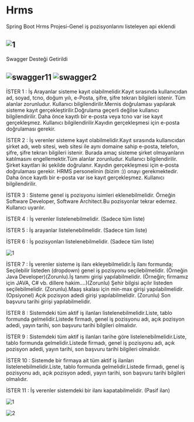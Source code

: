 # Hrms
Spring Boot Hrms Projesi-Genel iş pozisyonlarını listeleyen api eklendi 

![1](https://user-images.githubusercontent.com/68777717/120122926-a87d7380-c1b4-11eb-9dba-4df1e5288e47.png)
---------------------------------------------------------------------------------------------------------------------------
Swagger Desteği Getirildi

![swagger11](https://user-images.githubusercontent.com/68777717/120805336-6191d400-c54e-11eb-8829-72a182dcc633.png)
![swagger2](https://user-images.githubusercontent.com/68777717/120805339-62c30100-c54e-11eb-9b5d-7e40ce1106fd.png)
-----------------------------------------------------------------------------------------------------------------------------
İSTER 1 : İş Arayanlar sisteme kayıt olabilmelidir.Kayıt sırasında kullanıcıdan ad, soyad, tcno, doğum yılı, e-Posta, şifre, şifre tekrarı bilgileri istenir.
Tüm alanlar zorunludur. Kullanıcı bilgilendirilir.Mernis doğrulaması yapılarak sisteme kayıt gerçekleştirilir.Doğrulama geçerli değilse kullanıcı bilgilendirilir.
Daha önce kayıtlı bir e-posta veya tcno var ise kayıt gerçekleşmez. Kullanıcı bilgilendirilir.Kayıdın gerçekleşmesi için e-posta doğrulaması gerekir.

İSTER 2 : İş verenler sisteme kayıt olabilmelidir.Kayıt sırasında kullanıcıdan şirket adı, web sitesi, web sitesi ile aynı domaine sahip e-posta, telefon, şifre,
şifre tekrarı bilgileri istenir. Burada amaç sisteme şirket olmayanların katılmasını engellemektir.Tüm alanlar zorunludur. Kullanıcı bilgilendirilir.
Şirket kayıtları iki şekilde doğrulanır. Kayıdın gerçekleşmesi için e-posta doğrulaması gerekir. HRMS personelinin (bizim :)) onayı gerekmektedir.
Daha önce kayıtlı bir e-posta var ise kayıt gerçekleşmez. Kullanıcı bilgilendirilir.

İSTER 3 : Sisteme genel iş pozisyonu isimleri eklenebilmelidir. Örneğin Software Developer, Software Architect.Bu pozisyonlar tekrar edemez. Kullanıcı uyarılır.

İSTER 4 : İş verenler listelenebilmelidir. (Sadece tüm liste)

İSTER 5 : İş arayanlar listelenebilmelidir. (Sadece tüm liste)

İSTER 6 : İş pozisyonları listelenebilmelidir. (Sadece tüm liste)

![1](https://user-images.githubusercontent.com/68777717/121607536-e1410680-ca58-11eb-9c44-c2ab24baf2ef.png)

İSTER 7 : İş verenler sisteme iş ilanı ekleyebilmelidir.İş ilanı formunda; Seçilebilir listeden (dropdown) genel iş pozisyonu seçilebilmelidir.
(Örneğin Java Developer)(Zorunlu).İş tanımı girişi yapılabilmelidir. (Örneğin; firmamız için JAVA, C# vb. dillere hakim....)(Zorunlu)
Şehir bilgisi açılır listeden seçilebilmelidir. (Zorunlu).Maaş skalası için min-max girişi yapılabilmelidir. (Opsiyonel) Açık pozisyon adedi girişi yapılabilmelidir. (Zorunlu) Son başvuru tarihi girişi yapılabilmelidir.

İSTER 8 : Sistemdeki tüm aktif iş ilanları listelenebilmelidir.Liste, tablo formunda gelmelidir.Listede firmadı, genel iş pozisyonu adı, açık pozisyon adedi, yayın tarihi, son başvuru tarihi bilgileri olmalıdır.

İSTER 9 : Sistemdeki tüm aktif iş ilanları tarihe göre listelenebilmelidir.Liste, tablo formunda gelmelidir.Listede firmadı, genel iş pozisyonu adı, açık pozisyon adedi, yayın tarihi, son başvuru tarihi bilgileri olmalıdır.

İSTER 10 : Sistemde bir firmaya ait tüm aktif iş ilanları listelenebilmelidir.Liste, tablo formunda gelmelidir.Listede firmadı, genel iş pozisyonu adı, açık pozisyon adedi, yayın tarihi, son başvuru tarihi bilgileri olmalıdır.

İSTER 11 : İş verenler sistemdeki bir ilanı kapatabilmelidir. (Pasif ilan)


![1](https://user-images.githubusercontent.com/68777717/122307563-43937e80-cf13-11eb-8e56-df362c31fac9.png)

![2](https://user-images.githubusercontent.com/68777717/122307575-468e6f00-cf13-11eb-93f4-b11d273eabec.png)

